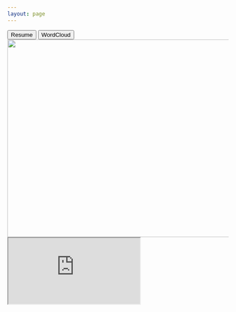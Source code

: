 ```yaml
---
layout: page
---
```

<div>	
<a href="https://sdasara95.github.io/Satya_Dasara_Resume_DS.pdf"><button class="btn btn-default pull-right">Resume</button></a>
<button class="btn btn-default pull-right">WordCloud</button>
</div>

<div>
	<img src="https://sdasara95.github.io/assets/wordcloud.png" width="706px" height="449px" /></img>
</div>

<div>
<iframe src="https://sdasara95.github.io/Satya_Dasara_Resume_DS.pdf" width=”100%” height=”100%”></iframe>
</div>